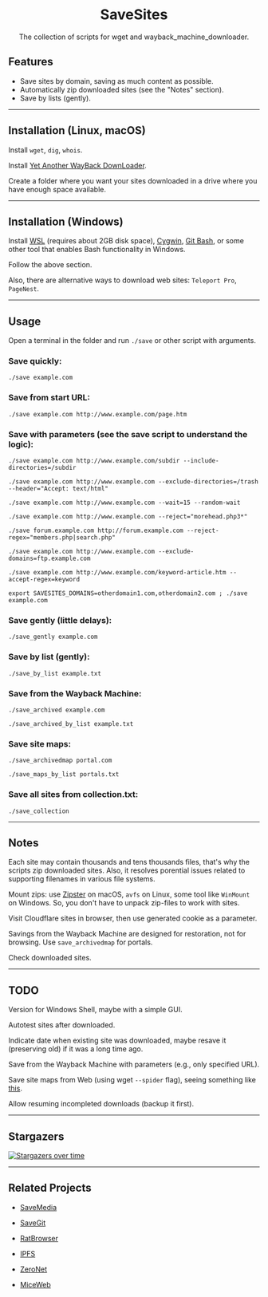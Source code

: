 <h1 align="center">SaveSites</h1>

<p align="center">The collection of scripts for wget and wayback_machine_downloader.</p>

## Features

- Save sites by domain, saving as much content as possible.
- Automatically zip downloaded sites (see the "Notes" section).
- Save by lists (gently).

---

## Installation (Linux, macOS)

Install `wget`, `dig`, `whois`.

Install [Yet Another WayBack DownLoader](https://github.com/BGforgeNet/yawbdl).

Create a folder where you want your sites downloaded in a drive where you have enough space available.

---

## Installation (Windows)

Install [WSL](https://docs.microsoft.com/en-us/windows/wsl/install-win10) (requires about 2GB disk space), [Cygwin](https://www.cygwin.com/), [Git Bash](http://git-scm.com), or some other tool that enables Bash functionality in Windows.

Follow the above section.

Also, there are alternative ways to download web sites: `Teleport Pro`, `PageNest`.

---

## Usage

Open a terminal in the folder and run `./save` or other script with arguments.

### Save quickly:
`./save example.com`

### Save from start URL:
`./save example.com http://www.example.com/page.htm`

### Save with parameters (see the save script to understand the logic):
`./save example.com http://www.example.com/subdir --include-directories=/subdir`

`./save example.com http://www.example.com --exclude-directories=/trash --header="Accept: text/html"`

`./save example.com http://www.example.com --wait=15 --random-wait`

`./save example.com http://www.example.com --reject="morehead.php3*"`

`./save forum.example.com http://forum.example.com --reject-regex="members.php|search.php"`

`./save example.com http://www.example.com --exclude-domains=ftp.example.com`

`./save example.com http://www.example.com/keyword-article.htm --accept-regex=keyword`

`export SAVESITES_DOMAINS=otherdomain1.com,otherdomain2.com ; ./save example.com` 

### Save gently (little delays):
`./save_gently example.com`

### Save by list (gently):
`./save_by_list example.txt`

### Save from the Wayback Machine:
`./save_archived example.com`

`./save_archived_by_list example.txt`

### Save site maps:
`./save_archivedmap portal.com`

`./save_maps_by_list portals.txt`

### Save all sites from collection.txt:
`./save_collection`

---

## Notes

Each site may contain thousands and tens thousands files, that's why the scripts zip downloaded sites. Also, it resolves porential issues related to supporting filenames in various file systems.

Mount zips: use [Zipster](https://ipfs.io/ipfs/QmUBbaw45ebpNB8oTPd5jR8n6v8oGJ9UMKMmnWYmX4Sk8Z) on macOS, `avfs` on Linux, some tool like `WinMount` on Windows. So, you don't have to unpack zip-files to work with sites.

Visit Cloudflare sites in browser, then use generated cookie as a parameter.

Savings from the Wayback Machine are designed for restoration, not for browsing. Use `save_archivedmap` for portals.

Check downloaded sites.

---

## TODO

Version for Windows Shell, maybe with a simple GUI.

Autotest sites after downloaded.

Indicate date when existing site was downloaded, maybe resave it (preserving old) if it was a long time ago.

Save from the Wayback Machine with parameters (e.g., only specified URL).

Save site maps from Web (using wget `--spider` flag), seeing something like [this](https://jcode.me/find-missing-content-with-wget-spider/).

Allow resuming incompleted downloads (backup it first).

---

## Stargazers

[![Stargazers over time](https://starchart.cc/defder-su/SaveSites.svg)](https://starchart.cc/defder-su/SaveSites)

---

## Related Projects

- [SaveMedia](https://github.com/defder-su/SaveMedia)

- [SaveGit](https://github.com/defder-su/SaveGit)

- [RatBrowser](http://ratbrowser.com)

- [IPFS](https://ipfs.io)

- [ZeroNet](https://zeronet.dev)

- [MiceWeb](https://github.com/Robotizing/MiceWeb/)
